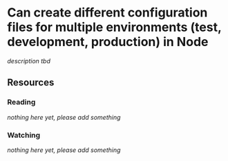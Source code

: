 # Can create different configuration files for multiple environments (test, development, production) in Node
_description tbd_
## Resources
### Reading
_nothing here yet, please add something_
### Watching
_nothing here yet, please add something_
